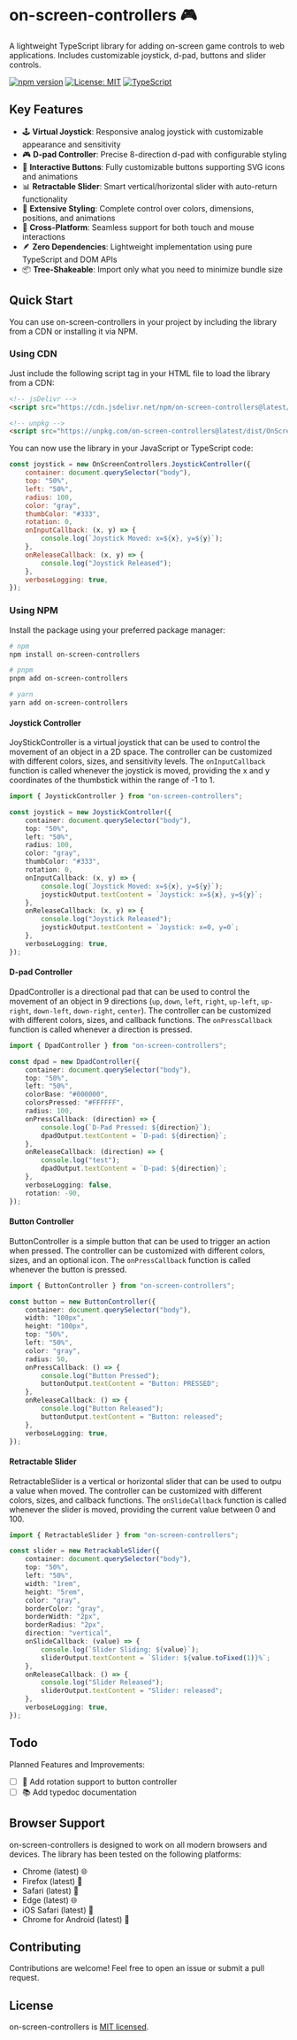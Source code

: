 # on-screen-controllers 🎮

A lightweight TypeScript library for adding on-screen game controls to web applications. Includes customizable joystick, d-pad, buttons and slider controls.

[![npm version](https://badge.fury.io/js/on-screen-controllers.svg)](https://www.npmjs.com/package/on-screen-controllers)
[![License: MIT](https://img.shields.io/badge/License-MIT-yellow.svg)](https://opensource.org/licenses/MIT)
[![TypeScript](https://img.shields.io/badge/TypeScript-5.0+-blue.svg)](https://www.typescriptlang.org/)

## Key Features

- 🕹️ **Virtual Joystick**: Responsive analog joystick with customizable appearance and sensitivity
- 🎮 **D-pad Controller**: Precise 8-direction d-pad with configurable styling
- 🔘 **Interactive Buttons**: Fully customizable buttons supporting SVG icons and animations
- 📊 **Retractable Slider**: Smart vertical/horizontal slider with auto-return functionality
- 🎨 **Extensive Styling**: Complete control over colors, dimensions, positions, and animations
- 📱 **Cross-Platform**: Seamless support for both touch and mouse interactions
- 🪶 **Zero Dependencies**: Lightweight implementation using pure TypeScript and DOM APIs
- 📦 **Tree-Shakeable**: Import only what you need to minimize bundle size

## Quick Start

You can use on-screen-controllers in your project by including the library from a CDN or installing it via NPM.

### Using CDN

Just include the following script tag in your HTML file to load the library from a CDN:

```html
<!-- jsDelivr -->
<script src="https://cdn.jsdelivr.net/npm/on-screen-controllers@latest/dist/OnScreenControllers.min.js"></script>

<!-- unpkg -->
<script src="https://unpkg.com/on-screen-controllers@latest/dist/OnScreenControllers.min.js"></script>
```

You can now use the library in your JavaScript or TypeScript code:

```javascript
const joystick = new OnScreenControllers.JoystickController({
	container: document.querySelector("body"),
	top: "50%",
	left: "50%",
	radius: 100,
	color: "gray",
	thumbColor: "#333",
	rotation: 0,
	onInputCallback: (x, y) => {
		console.log(`Joystick Moved: x=${x}, y=${y}`);
	},
	onReleaseCallback: (x, y) => {
		console.log("Joystick Released");
	},
	verboseLogging: true,
});
```

### Using NPM

Install the package using your preferred package manager:

```bash
# npm
npm install on-screen-controllers

# pnpm
pnpm add on-screen-controllers

# yarn
yarn add on-screen-controllers
```

#### Joystick Controller

JoyStickController is a virtual joystick that can be used to control the movement of an object in a 2D space. The controller can be customized with different colors, sizes, and sensitivity levels. The `onInputCallback` function is called whenever the joystick is moved, providing the x and y coordinates of the thumbstick within the range of -1 to 1.

```typescript
import { JoystickController } from "on-screen-controllers";

const joystick = new JoystickController({
	container: document.querySelector("body"),
	top: "50%",
	left: "50%",
	radius: 100,
	color: "gray",
	thumbColor: "#333",
	rotation: 0,
	onInputCallback: (x, y) => {
		console.log(`Joystick Moved: x=${x}, y=${y}`);
		joystickOutput.textContent = `Joystick: x=${x}, y=${y}`;
	},
	onReleaseCallback: (x, y) => {
		console.log("Joystick Released");
		joystickOutput.textContent = `Joystick: x=0, y=0`;
	},
	verboseLogging: true,
});
```

#### D-pad Controller

DpadController is a directional pad that can be used to control the movement of an object in 9 directions (`up`, `down`, `left`, `right`, `up-left`, `up-right`, `down-left`, `down-right`, `center`). The controller can be customized with different colors, sizes, and callback functions. The `onPressCallback` function is called whenever a direction is pressed.

```typescript
import { DpadController } from "on-screen-controllers";

const dpad = new DpadController({
	container: document.querySelector("body"),
	top: "50%",
	left: "50%",
	colorBase: "#000000",
	colorsPressed: "#FFFFFF",
	radius: 100,
	onPressCallback: (direction) => {
		console.log(`D-Pad Pressed: ${direction}`);
		dpadOutput.textContent = `D-pad: ${direction}`;
	},
	onReleaseCallback: (direction) => {
		console.log("test");
		dpadOutput.textContent = `D-pad: ${direction}`;
	},
	verboseLogging: false,
	rotation: -90,
});
```

#### Button Controller

ButtonController is a simple button that can be used to trigger an action when pressed. The controller can be customized with different colors, sizes, and an optional icon. The `onPressCallback` function is called whenever the button is pressed.

```typescript
import { ButtonController } from "on-screen-controllers";

const button = new ButtonController({
	container: document.querySelector("body"),
	width: "100px",
	height: "100px",
	top: "50%",
	left: "50%",
	color: "gray",
	radius: 50,
	onPressCallback: () => {
		console.log("Button Pressed");
		buttonOutput.textContent = "Button: PRESSED";
	},
	onReleaseCallback: () => {
		console.log("Button Released");
		buttonOutput.textContent = "Button: released";
	},
	verboseLogging: true,
});
```

#### Retractable Slider

RetractableSlider is a vertical or horizontal slider that can be used to outpu a value when moved. The controller can be customized with different colors, sizes, and callback functions. The `onSlideCallback` function is called whenever the slider is moved, providing the current value between 0 and 100.

```typescript
import { RetractableSlider } from "on-screen-controllers";

const slider = new RetrackableSlider({
	container: document.querySelector("body"),
	top: "50%",
	left: "50%",
	width: "1rem",
	height: "5rem",
	color: "gray",
	borderColor: "gray",
	borderWidth: "2px",
	borderRadius: "2px",
	direction: "vertical",
	onSlideCallback: (value) => {
		console.log(`Slider Sliding: ${value}`);
		sliderOutput.textContent = `Slider: ${value.toFixed(1)}%`;
	},
	onReleaseCallback: () => {
		console.log("Slider Released");
		sliderOutput.textContent = "Slider: released";
	},
	verboseLogging: true,
});
```

## Todo

Planned Features and Improvements:

- [ ] 🔄 Add rotation support to button controller
- [ ] 📚 Add typedoc documentation

## Browser Support

on-screen-controllers is designed to work on all modern browsers and devices. The library has been tested on the following platforms:

- Chrome (latest) 🌐
- Firefox (latest) 🦊
- Safari (latest) 🧭
- Edge (latest) 🌐
- iOS Safari (latest) 📱
- Chrome for Android (latest) 📱

## Contributing

Contributions are welcome! Feel free to open an issue or submit a pull request.

## License

on-screen-controllers is [MIT licensed](LICENSE).
